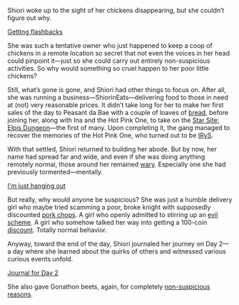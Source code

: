 Shiori woke up to the sight of her chickens disappearing, but she couldn’t figure out why.

[Getting flashbacks](#embed:https://www.youtube.com/live/4dgeXH5KKlI?si=OLDYkPft4YvZnlw_&t=332)

She was such a tentative owner who just happened to keep a coop of chickens in a remote location so secret that not even the voices in her head could pinpoint it—just so she could carry out entirely non-suspicious activities. So why would something so cruel happen to her poor little chickens?

Still, what’s gone is gone, and Shiori had other things to focus on. After all, she was running a business—ShiorinEats—delivering food to those in need at (not) very reasonable prices. It didn’t take long for her to make her first sales of the day to Peasant da Bae with a couple of loaves of [bread](https://www.youtube.com/live/4dgeXH5KKlI?si=77RXYlj7fMgVBGrw&t=1075), before joining her, along with Ina and the Hot Pink One, to take on the [Star Site: Elpis Dungeon](https://www.youtube.com/live/4dgeXH5KKlI?si=ms6YkOl_w5irfv65&t=1195)—the first of many. Upon completing it, the gang managed to recover the memories of the Hot Pink One, who turned out to be [IRyS](https://www.youtube.com/live/4dgeXH5KKlI?si=3wlfWnlh0MU4h_do&t=3808).

With that settled, Shiori returned to building her abode. But by now, her name had spread far and wide, and even if she was doing anything remotely normal, those around her remained [wary](https://www.youtube.com/live/4dgeXH5KKlI?si=jwnA-XIXNucAjI44&t=4991). Especially one she had previously tormented—mentally.

[I'm just hanging out](#embed:https://www.youtube.com/live/4dgeXH5KKlI?si=LPtF6PiDQRb6_vti&t=6559)

But really, why would anyone be suspicious? She was just a humble delivery girl who maybe tried scamming a poor, broke knight with supposedly discounted [pork chops](https://www.youtube.com/live/4dgeXH5KKlI?si=SU4dNnWgXpyefwAL&t=7050). A girl who openly admitted to stirring up an [evil scheme](https://www.youtube.com/live/4dgeXH5KKlI?si=HuUPchNE8myBcl0m&t=7169). A girl who somehow talked her way into getting a 100-coin [discount](https://www.youtube.com/live/4dgeXH5KKlI?si=G5pZmSU5lSlsfHUC&t=8964). Totally normal behavior.

Anyway, toward the end of the day, Shiori journaled her journey on Day 2—a day where she learned about the quirks of others and witnessed various curious events unfold.

[Journal for Day 2](#embed:https://www.youtube.com/live/4dgeXH5KKlI?si=jWYO3t1b6Ki-kv-z&t=12609)

She also gave Gonathon beets, again, for completely [non-suspicious reasons](https://www.youtube.com/live/4dgeXH5KKlI?si=OFSnHhwRpTtRCLr_&t=13186).
